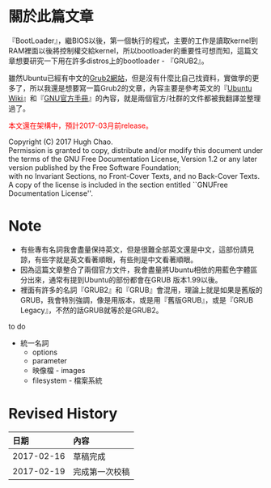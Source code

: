 # 關於此篇文章

『BootLoader』，繼BIOS以後，第一個執行的程式，主要的工作是讀取kernel到RAM裡面以後將控制權交給kernel，所以bootloader的重要性可想而知，這篇文章想要研究一下用在許多distros上的bootloader - 『GRUB2』。

雖然Ubuntu已經有中文的[Grub2網站](https://wiki.ubuntu-tw.org/index.php?title=Grub2)，但是沒有什麼比自己找資料，實做學的更多了，所以我還是想要寫一篇Grub2的文章，內容主要是參考英文的『[Ubuntu Wiki](https://help.ubuntu.com/community/Grub2)』和『[GNU官方手冊](https://www.gnu.org/software/grub/manual/html_node/)』的內容，就是兩個官方/社群的文件都被我翻譯並整理過了。

<font color="red">本文還在架構中，預計2017-03月前release。</font>

Copyright \(C\)  2017 Hugh Chao.  
  Permission is granted to copy, distribute and/or modify this document under the terms of the GNU Free Documentation License, Version 1.2 or any later version published by the Free Software Foundation;  
  with no Invariant Sections, no Front-Cover Texts, and no Back-Cover Texts.  A copy of the license is included in the section entitled \`\`GNUFree Documentation License''.

# Note
* 有些專有名詞我會盡量保持英文，但是很難全部英文還是中文，這部份請見諒，有些字就是英文看著順眼，有些則是中文看著順眼。
* 因為這篇文章整合了兩個官方文件，我會盡量將Ubuntu相依的用藍色字體區分出來，通常有提到Ubuntu的部份都會在GRUB 版本1.99以後。
* 裡面有許多的名詞『GRUB2』和『GRUB』會混用，理論上就是如果是舊版的GRUB，我會特別強調，像是用版本，或是用『舊版GRUB』，或是『GRUB Legacy』，不然的話GRUB就等於是GRUB2。

to do

* 統一名詞
  * options
  * parameter 
  * 映像檔 - images
  * filesystem - 檔案系統

# Revised History
|日期|內容|
|:--|:--|
|2017-02-16|草稿完成|
|2017-02-19|完成第一次校稿|


